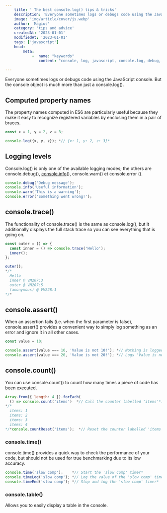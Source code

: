 ```yaml
---
    title: ' The best console.log() tips & tricks'
    description: 'Everyone sometimes logs or debugs code using the JavaScript console. But the console object is much more than just a console.log().'
    image: 'img/article/cover/js.webp'
    author: 'Magius'
    category: 'tips and advice'
    createdAt: '2023-01-01'
    modifiedAt: '2023-01-01'
    tags: ['javascript']
    head:
        meta: 
            -  name: "keywords"
               content: "console, log, javascript, console.log, debug, time"
            
---
```


Everyone sometimes logs or debugs code using the JavaScript console. But the console object is much more than just a console.log().

## Computed property names
The property names computed in ES6 are particularly useful because they make it easy to recognize registered variables by enclosing them in a pair of braces.

```jsx
const x = 1, y = 2, z = 3;

console.log({x, y, z}); *// {x: 1, y: 2, z: 3}*
```

## **Logging levels**

Console.log() is only one of the available logging modes; the others are console.debug(), [console.info](http://console.info/)(), console.warn() et console.error ().

```jsx
console.debug('Debug message');
console.info('Useful information');
console.warn('This is a warning');
console.error('Something went wrong!');
```

## **console.trace()**

The functionality of console.trace() is the same as console.log(), but it additionally displays the full stack trace so you can see everything that is going on.

```jsx
const outer = () => {
  const inner = () => console.trace('Hello');
  inner();
};

outer();
*/*
  Hello
  inner @ VM207:3
  outer @ VM207:5
  (anonymous) @ VM228:1
*/*
```

## **console.assert()**

When an assertion fails (i.e. when the first parameter is false), console.assert() provides a convenient way to simply log something as an error and ignore it in all other cases.

```jsx
const value = 10;

console.assert(value === 10, 'Value is not 10!'); *// Nothing is logged*
console.assert(value === 20, 'Value is not 20!'); *// Logs "Value is not 20!"*
```

## **console.count()**

You can use console.count() to count how many times a piece of code has been executed.
```jsx
Array.from({ length: 4 }).forEach(
  () => console.count('items')  *// Call the counter labelled 'items'*);
*/*
  items: 1
  items: 2
  items: 3
  items: 4
*/*console.countReset('items');  *// Reset the counter labelled 'items'*
```

### **console.time()**

console.time() provides a quick way to check the performance of your code, but should not be used for true benchmarking due to its low accuracy.

```jsx
console.time('slow comp');    *// Start the 'slow comp' timer*
console.timeLog('slow comp'); *// Log the value of the 'slow comp' timer*
console.timeEnd('slow comp'); *// Stop and log the 'slow comp' timer*
```

### **console.table()**

Allows you to easily display a table in the console.